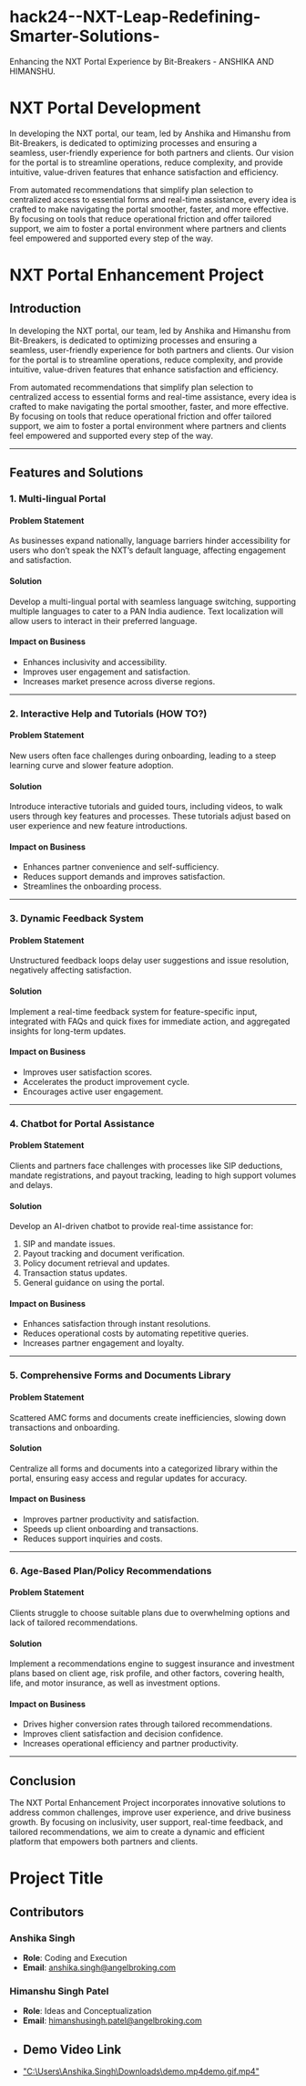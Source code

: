 # hack24--NXT-Leap-Redefining-Smarter-Solutions-
Enhancing the NXT Portal Experience by Bit-Breakers - ANSHIKA AND HIMANSHU.

# NXT Portal Development  

In developing the NXT portal, our team, led by Anshika and Himanshu from Bit-Breakers, is dedicated to optimizing processes and ensuring a seamless, user-friendly experience for both partners and clients. Our vision for the portal is to streamline operations, reduce complexity, and provide intuitive, value-driven features that enhance satisfaction and efficiency.  

From automated recommendations that simplify plan selection to centralized access to essential forms and real-time assistance, every idea is crafted to make navigating the portal smoother, faster, and more effective. By focusing on tools that reduce operational friction and offer tailored support, we aim to foster a portal environment where partners and clients feel empowered and supported every step of the way.  
# NXT Portal Enhancement Project

## Introduction
In developing the NXT portal, our team, led by Anshika and Himanshu from Bit-Breakers, is dedicated to optimizing processes and ensuring a seamless, user-friendly experience for both partners and clients. Our vision for the portal is to streamline operations, reduce complexity, and provide intuitive, value-driven features that enhance satisfaction and efficiency.

From automated recommendations that simplify plan selection to centralized access to essential forms and real-time assistance, every idea is crafted to make navigating the portal smoother, faster, and more effective. By focusing on tools that reduce operational friction and offer tailored support, we aim to foster a portal environment where partners and clients feel empowered and supported every step of the way.

---

## Features and Solutions

### 1. Multi-lingual Portal
#### **Problem Statement**
As businesses expand nationally, language barriers hinder accessibility for users who don’t speak the NXT’s default language, affecting engagement and satisfaction.

#### **Solution**
Develop a multi-lingual portal with seamless language switching, supporting multiple languages to cater to a PAN India audience. Text localization will allow users to interact in their preferred language.

#### **Impact on Business**
- Enhances inclusivity and accessibility.
- Improves user engagement and satisfaction.
- Increases market presence across diverse regions.

---

### 2. Interactive Help and Tutorials (HOW TO?)
#### **Problem Statement**
New users often face challenges during onboarding, leading to a steep learning curve and slower feature adoption.

#### **Solution**
Introduce interactive tutorials and guided tours, including videos, to walk users through key features and processes. These tutorials adjust based on user experience and new feature introductions.

#### **Impact on Business**
- Enhances partner convenience and self-sufficiency.
- Reduces support demands and improves satisfaction.
- Streamlines the onboarding process.

---

### 3. Dynamic Feedback System
#### **Problem Statement**
Unstructured feedback loops delay user suggestions and issue resolution, negatively affecting satisfaction.

#### **Solution**
Implement a real-time feedback system for feature-specific input, integrated with FAQs and quick fixes for immediate action, and aggregated insights for long-term updates.

#### **Impact on Business**
- Improves user satisfaction scores.
- Accelerates the product improvement cycle.
- Encourages active user engagement.

---

### 4. Chatbot for Portal Assistance
#### **Problem Statement**
Clients and partners face challenges with processes like SIP deductions, mandate registrations, and payout tracking, leading to high support volumes and delays.

#### **Solution**
Develop an AI-driven chatbot to provide real-time assistance for:
1. SIP and mandate issues.
2. Payout tracking and document verification.
3. Policy document retrieval and updates.
4. Transaction status updates.
5. General guidance on using the portal.

#### **Impact on Business**
- Enhances satisfaction through instant resolutions.
- Reduces operational costs by automating repetitive queries.
- Increases partner engagement and loyalty.

---

### 5. Comprehensive Forms and Documents Library
#### **Problem Statement**
Scattered AMC forms and documents create inefficiencies, slowing down transactions and onboarding.

#### **Solution**
Centralize all forms and documents into a categorized library within the portal, ensuring easy access and regular updates for accuracy.

#### **Impact on Business**
- Improves partner productivity and satisfaction.
- Speeds up client onboarding and transactions.
- Reduces support inquiries and costs.

---

### 6. Age-Based Plan/Policy Recommendations
#### **Problem Statement**
Clients struggle to choose suitable plans due to overwhelming options and lack of tailored recommendations.

#### **Solution**
Implement a recommendations engine to suggest insurance and investment plans based on client age, risk profile, and other factors, covering health, life, and motor insurance, as well as investment options.

#### **Impact on Business**
- Drives higher conversion rates through tailored recommendations.
- Improves client satisfaction and decision confidence.
- Increases operational efficiency and partner productivity.

---

## Conclusion
The NXT Portal Enhancement Project incorporates innovative solutions to address common challenges, improve user experience, and drive business growth. By focusing on inclusivity, user support, real-time feedback, and tailored recommendations, we aim to create a dynamic and efficient platform that empowers both partners and clients.
# Project Title

## Contributors

### Anshika Singh
- **Role**: Coding and Execution
- **Email**: [anshika.singh@angelbroking.com](mailto:anshika.singh@angelbroking.com)

### Himanshu Singh Patel
- **Role**: Ideas and Conceptualization
- **Email**: [himanshusingh.patel@angelbroking.com](mailto:himanshusingh.patel@angelbroking.com)
- ## Demo Video Link
- ["C:\Users\Anshika.Singh\Downloads\demo.mp4demo.gif.mp4"](https://drive.google.com/file/d/1-_d2_GUlgvN2wIc03YKRtLr9mk6coKK_/view?usp=sharing)


